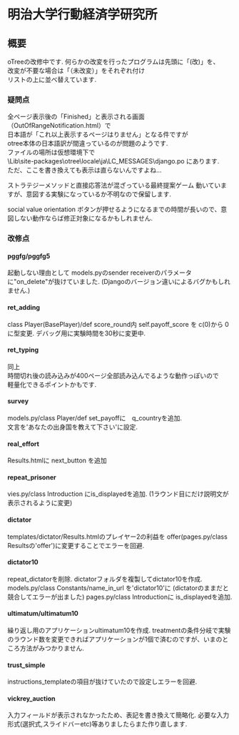 # 明治大学行動経済学研究所
## 概要
oTreeの改修中です.
何らかの改変を行ったプログラムは先頭に「(改)」を、  
改変が不要な場合は「（未改変）」をそれぞれ付け  
リストの上に並べ替えています.

### 疑問点
全ページ表示後の「Finished」と表示される画面（OutOfRangeNotification.html）で  
日本語が「これ以上表示するページはりません」となる件ですが  
otree本体の日本語訳が間違っているのが問題のようです.  
ファイルの場所は仮想環境下で  
\Lib\site-packages\otree\locale\ja\LC_MESSAGES\django.po
にあります.  
ただ、ここを書き換えても表示は直らないんですよね...

ストラテジーメソッドと直接応答法が混ざっている最終提案ゲーム
動いていますが、意図する実験になっているか不明なので保留します.

social value orientation
ボタンが押せるようになるまでの時間が長いので、意図しない動作ならば修正対象になるかもしれません.


### 改修点
#### pggfg/pggfg5  
起動しない理由として
models.pyのsender receiverのパラメータに"on_delete"が抜けていました.
(Djangoのバージョン違いによるバグかもしれません.)

#### ret_adding  
class Player(BasePlayer)/def score_round内
self.payoff_score を c(0)から 0に型変更.
デバッグ用に実験時間を30秒に変更中.

#### ret_typing  
同上  
時間切れ後の読み込みが400ページ全部読み込んでるような動作っぽいので  
軽量化できるポイントかもです.  

#### survey  
models.py/class Player/def set_payoffに　q_countryを追加.  
文言を'あなたの出身国を教えて下さい'に設定.

#### real_effort
Results.htmlに next_button を追加

#### repeat_prisoner
vies.py/class Introduction にis_displayedを追加.
(1ラウンド目にだけ説明文が表示されるように変更)

#### dictator
templates/dictator/Results.htmlのプレイヤー2の利益を
offer(pages.py/class Resultsの'offer')に変更することでエラーを回避.

#### dictator10
repeat_dictatorを削除.
dictatorフォルダを複製してdictator10を作成.
models.py/class Constants/name_in_url を'dictator10'に
(dictatorのままだと競合してエラーが出ました)
pages.py/class Introductionに is_displayedを追加.

#### ultimatum/ultimatum10
繰り返し用のアプリケーションultimatum10を作成.
treatmentの条件分岐で実験のラウンド数を変更できればアプリケーションが1個で済むのですが、いまのところ方法がみつかりません.

#### trust_simple
instructions_templateの項目が抜けていたので設定しエラーを回避.

#### vickrey_auction
入力フィールドが表示されなかったため、表記を書き換えて簡略化.
必要な入力形式(選択式,スライドバーetc)等ありましたらまた作り直します.
